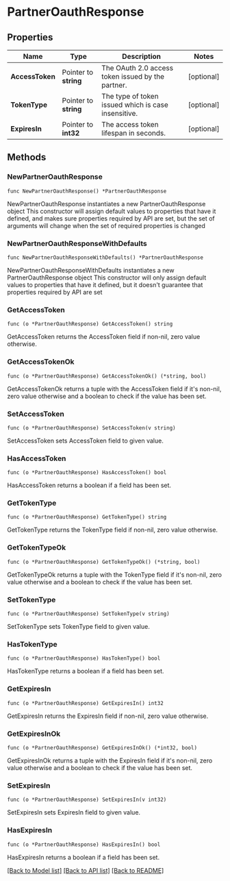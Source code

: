 # PartnerOauthResponse

## Properties

Name | Type | Description | Notes
------------ | ------------- | ------------- | -------------
**AccessToken** | Pointer to **string** | The OAuth 2.0 access token issued by the partner. | [optional] 
**TokenType** | Pointer to **string** | The type of token issued which is case insensitive. | [optional] 
**ExpiresIn** | Pointer to **int32** | The access token lifespan in seconds. | [optional] 

## Methods

### NewPartnerOauthResponse

`func NewPartnerOauthResponse() *PartnerOauthResponse`

NewPartnerOauthResponse instantiates a new PartnerOauthResponse object
This constructor will assign default values to properties that have it defined,
and makes sure properties required by API are set, but the set of arguments
will change when the set of required properties is changed

### NewPartnerOauthResponseWithDefaults

`func NewPartnerOauthResponseWithDefaults() *PartnerOauthResponse`

NewPartnerOauthResponseWithDefaults instantiates a new PartnerOauthResponse object
This constructor will only assign default values to properties that have it defined,
but it doesn't guarantee that properties required by API are set

### GetAccessToken

`func (o *PartnerOauthResponse) GetAccessToken() string`

GetAccessToken returns the AccessToken field if non-nil, zero value otherwise.

### GetAccessTokenOk

`func (o *PartnerOauthResponse) GetAccessTokenOk() (*string, bool)`

GetAccessTokenOk returns a tuple with the AccessToken field if it's non-nil, zero value otherwise
and a boolean to check if the value has been set.

### SetAccessToken

`func (o *PartnerOauthResponse) SetAccessToken(v string)`

SetAccessToken sets AccessToken field to given value.

### HasAccessToken

`func (o *PartnerOauthResponse) HasAccessToken() bool`

HasAccessToken returns a boolean if a field has been set.

### GetTokenType

`func (o *PartnerOauthResponse) GetTokenType() string`

GetTokenType returns the TokenType field if non-nil, zero value otherwise.

### GetTokenTypeOk

`func (o *PartnerOauthResponse) GetTokenTypeOk() (*string, bool)`

GetTokenTypeOk returns a tuple with the TokenType field if it's non-nil, zero value otherwise
and a boolean to check if the value has been set.

### SetTokenType

`func (o *PartnerOauthResponse) SetTokenType(v string)`

SetTokenType sets TokenType field to given value.

### HasTokenType

`func (o *PartnerOauthResponse) HasTokenType() bool`

HasTokenType returns a boolean if a field has been set.

### GetExpiresIn

`func (o *PartnerOauthResponse) GetExpiresIn() int32`

GetExpiresIn returns the ExpiresIn field if non-nil, zero value otherwise.

### GetExpiresInOk

`func (o *PartnerOauthResponse) GetExpiresInOk() (*int32, bool)`

GetExpiresInOk returns a tuple with the ExpiresIn field if it's non-nil, zero value otherwise
and a boolean to check if the value has been set.

### SetExpiresIn

`func (o *PartnerOauthResponse) SetExpiresIn(v int32)`

SetExpiresIn sets ExpiresIn field to given value.

### HasExpiresIn

`func (o *PartnerOauthResponse) HasExpiresIn() bool`

HasExpiresIn returns a boolean if a field has been set.


[[Back to Model list]](../README.md#documentation-for-models) [[Back to API list]](../README.md#documentation-for-api-endpoints) [[Back to README]](../README.md)


